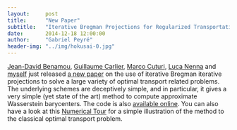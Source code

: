 ```yaml
---
layout:     post
title:      "New Paper"
subtitle:   "Iterative Bregman Projections for Regularized Transportation Problems"
date:       2014-12-18 12:00:00
author:     "Gabriel Peyré"
header-img: "../img/hokusai-0.jpg"
---
```


[Jean-David Benamou](https://who.rocq.inria.fr/Jean-David.Benamou/), [Guillaume Carlier](https://www.ceremade.dauphine.fr/~carlier/), [Marco Cuturi](http://www.iip.ist.i.kyoto-u.ac.jp/member/cuturi/), [Luca Nenna](https://who.rocq.inria.fr/Luca.Nenna/) and [myself](http://gpeyre.github.io/) just released [a new paper](https://hal.archives-ouvertes.fr/hal-01096124) on the use of iterative Bregman iterative projections to solve a large variety of optimal transport related problems. The underlying schemes are deceptively simple, and in particular, it gives a very simple (yet state of the art) method to compute approximate Wasserstein barycenters. The code is also [available online](https://github.com/gpeyre/2014-SISC-BregmanOT). You can also have a look at this [Numerical Tour](http://nbviewer.ipython.org/github/gpeyre/numerical-tours/blob/master/matlab/optimaltransp_5_entropic.ipynb) for a simple illustration of the method to the classical optimal transport problem.
